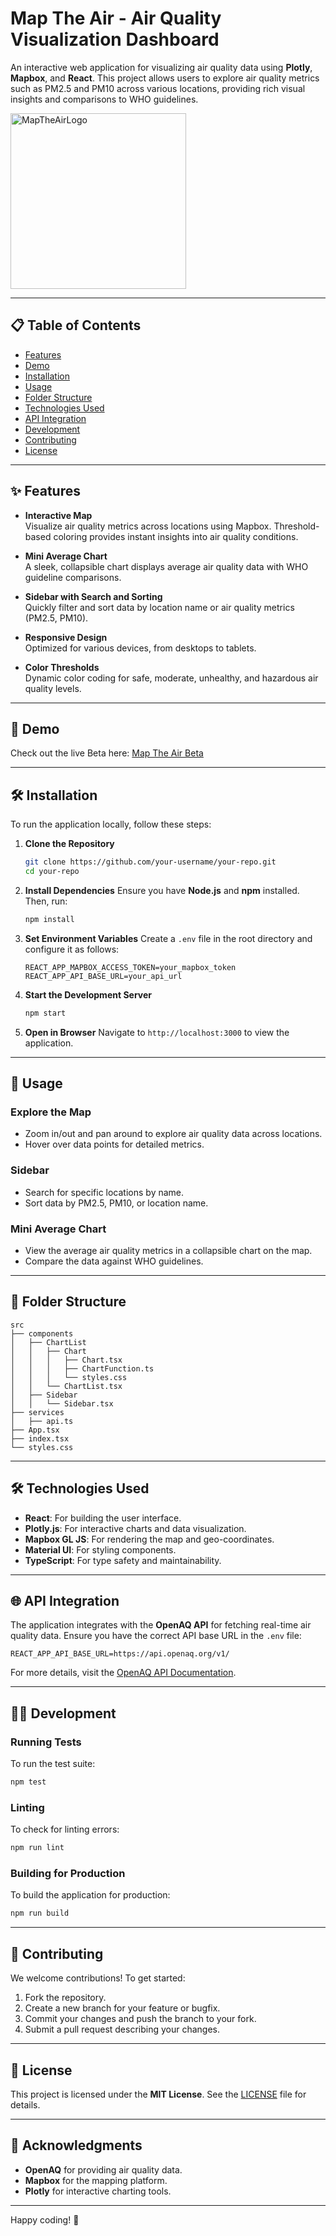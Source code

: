 # Map The Air - Air Quality Visualization Dashboard

An interactive web application for visualizing air quality data using **Plotly**, **Mapbox**, and **React**. This project allows users to explore air quality metrics such as PM2.5 and PM10 across various locations, providing rich visual insights and comparisons to WHO guidelines.

<img width="281" alt="MapTheAirLogo" src="https://github.com/user-attachments/assets/0b97bcec-71ac-4979-a690-6f6888c350d8" />

---

## 📋 Table of Contents

- [Features](#features)
- [Demo](#demo)
- [Installation](#installation)
- [Usage](#usage)
- [Folder Structure](#folder-structure)
- [Technologies Used](#technologies-used)
- [API Integration](#api-integration)
- [Development](#development)
- [Contributing](#contributing)
- [License](#license)

---

## ✨ Features

- **Interactive Map**  
  Visualize air quality metrics across locations using Mapbox. Threshold-based coloring provides instant insights into air quality conditions.

- **Mini Average Chart**  
  A sleek, collapsible chart displays average air quality data with WHO guideline comparisons.

- **Sidebar with Search and Sorting**  
  Quickly filter and sort data by location name or air quality metrics (PM2.5, PM10).

- **Responsive Design**  
  Optimized for various devices, from desktops to tablets.

- **Color Thresholds**  
  Dynamic color coding for safe, moderate, unhealthy, and hazardous air quality levels.

---

## 🎥 Demo

Check out the live Beta here: <a href="https://www.maptheair.com/" target="_blank">Map The Air Beta</a>

---

## 🛠️ Installation

To run the application locally, follow these steps:

1. **Clone the Repository**
   ```bash
   git clone https://github.com/your-username/your-repo.git
   cd your-repo
   ```

2. **Install Dependencies**
   Ensure you have **Node.js** and **npm** installed. Then, run:
   ```bash
   npm install
   ```

3. **Set Environment Variables**
   Create a `.env` file in the root directory and configure it as follows:
   ```env
   REACT_APP_MAPBOX_ACCESS_TOKEN=your_mapbox_token
   REACT_APP_API_BASE_URL=your_api_url
   ```

4. **Start the Development Server**
   ```bash
   npm start
   ```

5. **Open in Browser**
   Navigate to `http://localhost:3000` to view the application.

---

## 🚀 Usage

### Explore the Map
- Zoom in/out and pan around to explore air quality data across locations.
- Hover over data points for detailed metrics.

### Sidebar
- Search for specific locations by name.
- Sort data by PM2.5, PM10, or location name.

### Mini Average Chart
- View the average air quality metrics in a collapsible chart on the map.
- Compare the data against WHO guidelines.

---

## 📁 Folder Structure

```plaintext
src
├── components
│   ├── ChartList
│   │   ├── Chart
│   │   │   ├── Chart.tsx
│   │   │   ├── ChartFunction.ts
│   │   │   └── styles.css
│   │   └── ChartList.tsx
│   ├── Sidebar
│   │   └── Sidebar.tsx
├── services
│   ├── api.ts
├── App.tsx
├── index.tsx
└── styles.css
```

---

## 🛠️ Technologies Used

- **React**: For building the user interface.
- **Plotly.js**: For interactive charts and data visualization.
- **Mapbox GL JS**: For rendering the map and geo-coordinates.
- **Material UI**: For styling components.
- **TypeScript**: For type safety and maintainability.

---

## 🌐 API Integration

The application integrates with the **OpenAQ API** for fetching real-time air quality data. Ensure you have the correct API base URL in the `.env` file:

```env
REACT_APP_API_BASE_URL=https://api.openaq.org/v1/
```

For more details, visit the [OpenAQ API Documentation](https://docs.openaq.org/).

---

## 👩‍💻 Development

### Running Tests
To run the test suite:
```bash
npm test
```

### Linting
To check for linting errors:
```bash
npm run lint
```

### Building for Production
To build the application for production:
```bash
npm run build
```

---

## 🤝 Contributing

We welcome contributions! To get started:

1. Fork the repository.
2. Create a new branch for your feature or bugfix.
3. Commit your changes and push the branch to your fork.
4. Submit a pull request describing your changes.

---

## 📄 License

This project is licensed under the **MIT License**. See the [LICENSE](LICENSE) file for details.

---

## 🌟 Acknowledgments

- **OpenAQ** for providing air quality data.
- **Mapbox** for the mapping platform.
- **Plotly** for interactive charting tools.

---

Happy coding! :tada:
